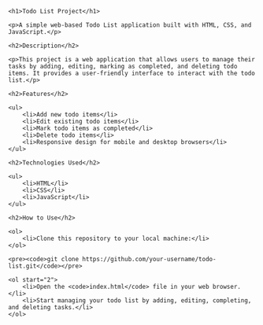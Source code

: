     <h1>Todo List Project</h1>

    <p>A simple web-based Todo List application built with HTML, CSS, and JavaScript.</p>

    <h2>Description</h2>

    <p>This project is a web application that allows users to manage their tasks by adding, editing, marking as completed, and deleting todo items. It provides a user-friendly interface to interact with the todo list.</p>

    <h2>Features</h2>

    <ul>
        <li>Add new todo items</li>
        <li>Edit existing todo items</li>
        <li>Mark todo items as completed</li>
        <li>Delete todo items</li>
        <li>Responsive design for mobile and desktop browsers</li>
    </ul>

    <h2>Technologies Used</h2>

    <ul>
        <li>HTML</li>
        <li>CSS</li>
        <li>JavaScript</li>
    </ul>

    <h2>How to Use</h2>

    <ol>
        <li>Clone this repository to your local machine:</li>
    </ol>

    <pre><code>git clone https://github.com/your-username/todo-list.git</code></pre>

    <ol start="2">
        <li>Open the <code>index.html</code> file in your web browser.</li>
        <li>Start managing your todo list by adding, editing, completing, and deleting tasks.</li>
    </ol>
